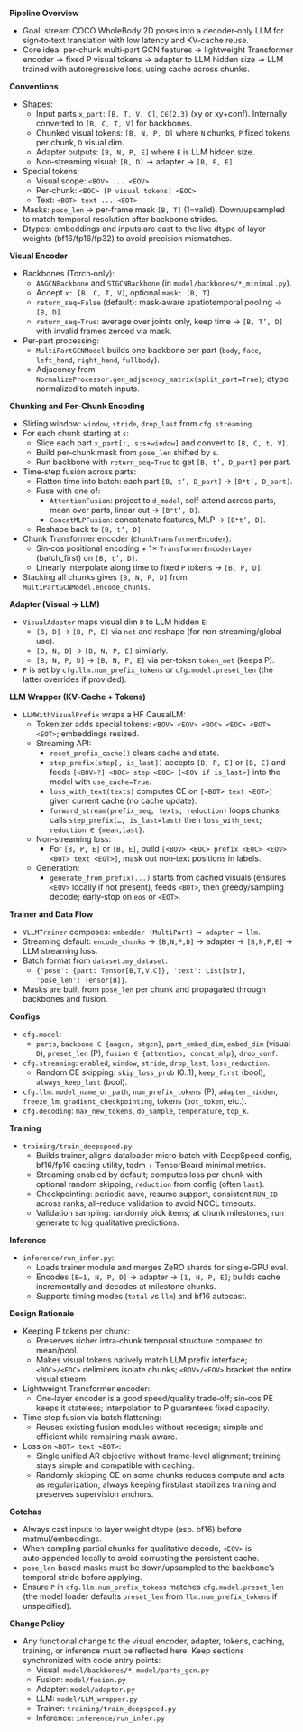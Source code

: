 **Pipeline Overview**
- Goal: stream COCO WholeBody 2D poses into a decoder‑only LLM for sign‑to‑text translation with low latency and KV‑cache reuse.
- Core idea: per‑chunk multi‑part GCN features → lightweight Transformer encoder → fixed P visual tokens → adapter to LLM hidden size → LLM trained with autoregressive loss, using cache across chunks.

**Conventions**
- Shapes:
  - Input parts `x_part`: `[B, T, V, C]`, `C∈{2,3}` (xy or xy+conf). Internally converted to `[B, C, T, V]` for backbones.
  - Chunked visual tokens: `[B, N, P, D]` where `N` chunks, `P` fixed tokens per chunk, `D` visual dim.
  - Adapter outputs: `[B, N, P, E]` where `E` is LLM hidden size.
  - Non‑streaming visual: `[B, D]` → adapter → `[B, P, E]`.
- Special tokens:
  - Visual scope: `<BOV> ... <EOV>`
  - Per‑chunk: `<BOC> [P visual tokens] <EOC>`
  - Text: `<BOT> text ... <EOT>`
- Masks: `pose_len` → per‑frame mask `[B, T]` (1=valid). Down/upsampled to match temporal resolution after backbone strides.
- Dtypes: embeddings and inputs are cast to the live dtype of layer weights (bf16/fp16/fp32) to avoid precision mismatches.

**Visual Encoder**
- Backbones (Torch‑only):
  - `AAGCNBackbone` and `STGCNBackbone` (in `model/backbones/*_minimal.py`).
  - Accept `x: [B, C, T, V]`, optional `mask: [B, T]`.
  - `return_seq=False` (default): mask‑aware spatiotemporal pooling → `[B, D]`.
  - `return_seq=True`: average over joints only, keep time → `[B, T’, D]` with invalid frames zeroed via mask.
- Per‑part processing:
  - `MultiPartGCNModel` builds one backbone per part (`body`, `face`, `left_hand`, `right_hand`, `fullbody`).
  - Adjacency from `NormalizeProcessor.gen_adjacency_matrix(split_part=True)`; dtype normalized to match inputs.

**Chunking and Per‑Chunk Encoding**
- Sliding window: `window`, `stride`, `drop_last` from `cfg.streaming`.
- For each chunk starting at `s`:
  - Slice each part `x_part[:, s:s+window]` and convert to `[B, C, t, V]`.
  - Build per‑chunk mask from `pose_len` shifted by `s`.
  - Run backbone with `return_seq=True` to get `[B, t’, D_part]` per part.
- Time‑step fusion across parts:
  - Flatten time into batch: each part `[B, t’, D_part]` → `[B*t’, D_part]`.
  - Fuse with one of:
    - `AttentionFusion`: project to `d_model`, self‑attend across parts, mean over parts, linear out → `[B*t’, D]`.
    - `ConcatMLPFusion`: concatenate features, MLP → `[B*t’, D]`.
  - Reshape back to `[B, t’, D]`.
- Chunk Transformer encoder (`ChunkTransformerEncoder`):
  - Sin‑cos positional encoding + 1× `TransformerEncoderLayer` (batch_first) on `[B, t’, D]`.
  - Linearly interpolate along time to fixed `P` tokens → `[B, P, D]`.
- Stacking all chunks gives `[B, N, P, D]` from `MultiPartGCNModel.encode_chunks`.

**Adapter (Visual → LLM)**
- `VisualAdapter` maps visual dim `D` to LLM hidden `E`:
  - `[B, D]` → `[B, P, E]` via `net` and reshape (for non‑streaming/global use).
  - `[B, N, D]` → `[B, N, P, E]` similarly.
  - `[B, N, P, D]` → `[B, N, P, E]` via per‑token `token_net` (keeps P).
- `P` is set by `cfg.llm.num_prefix_tokens` or `cfg.model.preset_len` (the latter overrides if provided).

**LLM Wrapper (KV‑Cache + Tokens)**
- `LLMWithVisualPrefix` wraps a HF CausalLM:
  - Tokenizer adds special tokens: `<BOV> <EOV> <BOC> <EOC> <BOT> <EOT>`; embeddings resized.
  - Streaming API:
    - `reset_prefix_cache()` clears cache and state.
    - `step_prefix(step[, is_last])` accepts `[B, P, E]` or `[B, E]` and feeds `[<BOV>?] <BOC> step <EOC> [<EOV if is_last>]` into the model with `use_cache=True`.
    - `loss_with_text(texts)` computes CE on `[<BOT> text <EOT>]` given current cache (no cache update).
    - `forward_stream(prefix_seq, texts, reduction)` loops chunks, calls `step_prefix(…, is_last=last)` then `loss_with_text`; `reduction ∈ {mean,last}`.
  - Non‑streaming loss:
    - For `[B, P, E]` or `[B, E]`, build `[<BOV> <BOC> prefix <EOC> <EOV> <BOT> text <EOT>]`, mask out non‑text positions in labels.
  - Generation:
    - `generate_from_prefix(...)` starts from cached visuals (ensures `<EOV>` locally if not present), feeds `<BOT>`, then greedy/sampling decode; early‑stop on `eos` or `<EOT>`.

**Trainer and Data Flow**
- `VLLMTrainer` composes: `embedder (MultiPart) → adapter → llm`.
- Streaming default: `encode_chunks` → `[B,N,P,D]` → adapter → `[B,N,P,E]` → LLM streaming loss.
- Batch format from `dataset.my_dataset`:
  - `{'pose': {part: Tensor[B,T,V,C]}, 'text': List[str], 'pose_len': Tensor[B]}`.
- Masks are built from `pose_len` per chunk and propagated through backbones and fusion.

**Configs**
- `cfg.model`:
  - `parts`, `backbone ∈ {aagcn, stgcn}`, `part_embed_dim`, `embed_dim` (visual `D`), `preset_len` (P), `fusion ∈ {attention, concat_mlp}`, `drop_conf`.
- `cfg.streaming`: `enabled`, `window`, `stride`, `drop_last`, `loss_reduction`.
  - Random CE skipping: `skip_loss_prob` (0..1), `keep_first` (bool), `always_keep_last` (bool).
- `cfg.llm`: `model_name_or_path`, `num_prefix_tokens` (P), `adapter_hidden`, `freeze_lm`, `gradient_checkpointing`, tokens (`bot_token`, etc.).
- `cfg.decoding`: `max_new_tokens`, `do_sample`, `temperature`, `top_k`.

**Training**
- `training/train_deepspeed.py`:
  - Builds trainer, aligns dataloader micro‑batch with DeepSpeed config, bf16/fp16 casting utility, tqdm + TensorBoard minimal metrics.
  - Streaming enabled by default; computes loss per chunk with optional random skipping, `reduction` from config (often `last`).
  - Checkpointing: periodic save, resume support, consistent `RUN_ID` across ranks, all‑reduce validation to avoid NCCL timeouts.
  - Validation sampling: randomly pick items; at chunk milestones, run generate to log qualitative predictions.

**Inference**
- `inference/run_infer.py`:
  - Loads trainer module and merges ZeRO shards for single‑GPU eval.
  - Encodes `[B=1, N, P, D]` → adapter → `[1, N, P, E]`; builds cache incrementally and decodes at milestone chunks.
  - Supports timing modes (`total` vs `llm`) and bf16 autocast.

**Design Rationale**
- Keeping P tokens per chunk:
  - Preserves richer intra‑chunk temporal structure compared to mean/pool.
  - Makes visual tokens natively match LLM prefix interface; `<BOC>/<EOC>` delimiters isolate chunks; `<BOV>/<EOV>` bracket the entire visual stream.
- Lightweight Transformer encoder:
  - One‑layer encoder is a good speed/quality trade‑off; sin‑cos PE keeps it stateless; interpolation to P guarantees fixed capacity.
- Time‑step fusion via batch flattening:
  - Reuses existing fusion modules without redesign; simple and efficient while remaining mask‑aware.
- Loss on `<BOT> text <EOT>`:
  - Single unified AR objective without frame‑level alignment; training stays simple and compatible with caching.
  - Randomly skipping CE on some chunks reduces compute and acts as regularization; always keeping first/last stabilizes training and preserves supervision anchors.

**Gotchas**
- Always cast inputs to layer weight dtype (esp. bf16) before matmul/embeddings.
- When sampling partial chunks for qualitative decode, `<EOV>` is auto‑appended locally to avoid corrupting the persistent cache.
- `pose_len`‑based masks must be down/upsampled to the backbone’s temporal stride before applying.
- Ensure `P` in `cfg.llm.num_prefix_tokens` matches `cfg.model.preset_len` (the model loader defaults `preset_len` from `llm.num_prefix_tokens` if unspecified).

**Change Policy**
- Any functional change to the visual encoder, adapter, tokens, caching, training, or inference must be reflected here. Keep sections synchronized with code entry points:
  - Visual: `model/backbones/*`, `model/parts_gcn.py`
  - Fusion: `model/fusion.py`
  - Adapter: `model/adapter.py`
  - LLM: `model/LLM_wrapper.py`
  - Trainer: `training/train_deepspeed.py`
  - Inference: `inference/run_infer.py`

